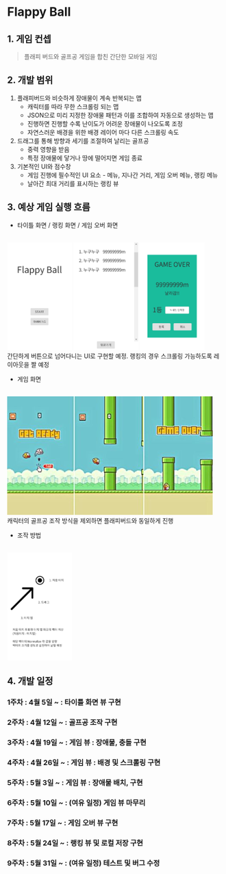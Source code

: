 Flappy Ball
===================

## 1. 게임 컨셉 
> 플래피 버드와 골프공 게임을 합친 간단한 모바일 게임

## 2. 개발 범위
1. 플래피버드와 비슷하게 장애물이 계속 반복되는 맵
    * 캐릭터를 따라 무한 스크롤링 되는 맵
    * JSON으로 미리 지정한 장애물 패턴과 이를 조합하여 자동으로 생성하는 맵
    * 진행하면 진행할 수록 난이도가 어려운 장애물이 나오도록 조정
    * 자연스러운 배경을 위한 배경 레이어 마다 다른 스크롤링 속도
2. 드래그를 통해 방향과 세기를 조절하여 날리는 골프공
    * 중력 영향을 받음
    * 특정 장애물에 닿거나 땅에 떨어지면 게임 종료
3. 기본적인 UI와 점수창
    * 게임 진행에 필수적인 UI 요소 - 메뉴, 지나간 거리, 게임 오버 메뉴, 랭킹 메뉴
    * 날아간 최대 거리를 표시하는 랭킹 뷰

## 3. 예상 게임 실행 흐름

* 타이틀 화면 / 랭킹 화면 / 게임 오버 화면
<br>
<img src="/Doc/TITLE.png" width="30%" height="30%"></img>
<img src="/Doc/RANKING.png" width="30%" height="30%"></img>
<img src="/Doc/GAMEOVER.png" width="30%" height="30%"></img>
<br>
간단하게 버튼으로 넘어다니는 UI로 구현할 예정.
랭킹의 경우 스크롤링 가능하도록 레이아웃을 짤 예정

* 게임 화면
<br>
<img src="/Doc/flappy.jpg"></img>
<br>
캐릭터의 골프공 조작 방식을 제외하면 플래피버드와 동일하게 진행   

* 조작 방법
<br>
<img src="/Doc/touch.png" width="30%" height="30%"></img>
<br>

## 4. 개발 일정
### 1주차 : 4월  5일 ~ : 타이틀 화면 뷰 구현
### 2주차 : 4월 12일 ~ : 골프공 조작 구현
### 3주차 : 4월 19일 ~ : 게임 뷰 : 장애물, 충돌 구현
### 4주차 : 4월 26일 ~ : 게임 뷰 : 배경 및 스크롤링 구현
### 5주차 : 5월  3일 ~ : 게임 뷰 : 장애물 배치,  구현
### 6주차 : 5월 10일 ~ : (여유 일정) 게임 뷰 마무리
### 7주차 : 5월 17일 ~ : 게임 오버 뷰 구현
### 8주차 : 5월 24일 ~ : 랭킹 뷰 및 로컬 저장 구현
### 9주차 : 5월 31일 ~ : (여유 일정) 테스트 및 버그 수정

